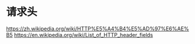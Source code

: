 # 请求头

https://zh.wikipedia.org/wiki/HTTP%E5%A4%B4%E5%AD%97%E6%AE%B5
https://en.wikipedia.org/wiki/List_of_HTTP_header_fields
